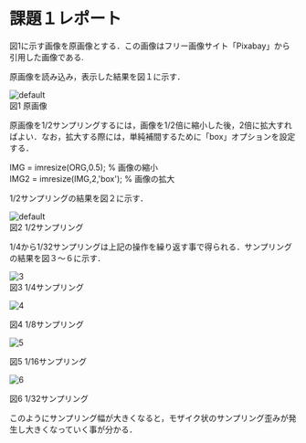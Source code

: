 # 課題１レポート

図1に示す画像を原画像とする．この画像はフリー画像サイト「Pixabay」から引用した画像である.

原画像を読み込み，表示した結果を図１に示す．

![default](https://user-images.githubusercontent.com/46117925/50482312-46d7de80-0a29-11e9-8d45-e4ebb0b53d80.PNG)  
図1 原画像

原画像を1/2サンプリングするには，画像を1/2倍に縮小した後，2倍に拡大すればよい．なお，拡大する際には，単純補間するために「box」オプションを設定する．

IMG = imresize(ORG,0.5); % 画像の縮小  
IMG2 = imresize(IMG,2,'box'); % 画像の拡大

1/2サンプリングの結果を図２に示す．

![default](https://user-images.githubusercontent.com/46117925/50482136-71756780-0a28-11e9-8082-0230b69875ac.PNG)  
図2 1/2サンプリング

1/4から1/32サンプリングは上記の操作を繰り返す事で得られる．サンプリングの結果を図３～６に示す．

![3](https://user-images.githubusercontent.com/46117925/50482476-193f6500-0a2a-11e9-92d4-cdf0b27a4d29.PNG)  
図3 1/4サンプリング

![4](https://user-images.githubusercontent.com/46117925/50482500-3d9b4180-0a2a-11e9-97e9-6408b32e0966.PNG)

図4 1/8サンプリング

![5](https://user-images.githubusercontent.com/46117925/50482523-59064c80-0a2a-11e9-958e-4cc5b8807efe.PNG) 

図5 1/16サンプリング

![6](https://user-images.githubusercontent.com/46117925/50482546-6f140d00-0a2a-11e9-988b-1eff6192d179.PNG)

図6 1/32サンプリング

このようにサンプリング幅が大きくなると，モザイク状のサンプリング歪みが発生し大きくなっていく事が分かる．
